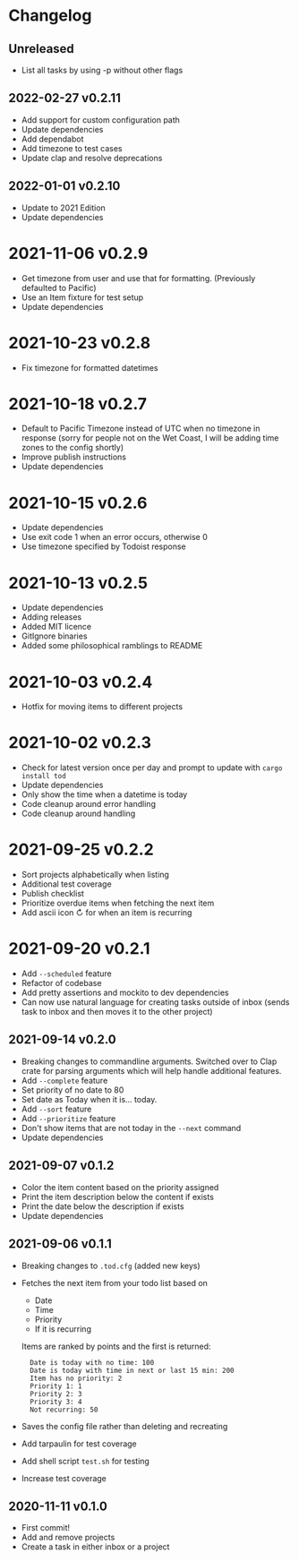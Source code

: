 # Changelog

## Unreleased

- List all tasks by using -p without other flags

## 2022-02-27 v0.2.11

- Add support for custom configuration path
- Update dependencies
- Add dependabot
- Add timezone to test cases
- Update clap and resolve deprecations

## 2022-01-01 v0.2.10

- Update to 2021 Edition
- Update dependencies

# 2021-11-06 v0.2.9

- Get timezone from user and use that for formatting. (Previously defaulted to Pacific)
- Use an Item fixture for test setup
- Update dependencies

# 2021-10-23 v0.2.8

- Fix timezone for formatted datetimes

# 2021-10-18 v0.2.7

- Default to Pacific Timezone instead of UTC when no timezone in response (sorry for people not on the Wet Coast, I will be adding time zones to the config shortly)
- Improve publish instructions
- Update dependencies

# 2021-10-15 v0.2.6

- Update dependencies
- Use exit code 1 when an error occurs, otherwise 0
- Use timezone specified by Todoist response

# 2021-10-13 v0.2.5

- Update dependencies
- Adding releases
- Added MIT licence
- GitIgnore binaries
- Added some philosophical ramblings to README

# 2021-10-03 v0.2.4

- Hotfix for moving items to different projects

# 2021-10-02 v0.2.3

- Check for latest version once per day and prompt to update with `cargo install tod`
- Update dependencies
- Only show the time when a datetime is today
- Code cleanup around error handling
- Code cleanup around handling

# 2021-09-25 v0.2.2

- Sort projects alphabetically when listing
- Additional test coverage
- Publish checklist
- Prioritize overdue items when fetching the next item
- Add ascii icon ↻ for when an item is recurring

# 2021-09-20 v0.2.1

- Add `--scheduled` feature
- Refactor of codebase
- Add pretty assertions and mockito to dev dependencies
- Can now use natural language for creating tasks outside of inbox (sends task to inbox and then moves it to the other project)

## 2021-09-14 v0.2.0

- Breaking changes to commandline arguments. Switched over to Clap crate for parsing arguments which will help handle additional features.
- Add `--complete` feature
- Set priority of no date to 80
- Set date as Today when it is... today.
- Add `--sort` feature
- Add `--prioritize` feature
- Don't show items that are not today in the `--next` command
- Update dependencies

## 2021-09-07 v0.1.2

- Color the item content based on the priority assigned
- Print the item description below the content if exists
- Print the date below the description if exists
- Update dependencies

## 2021-09-06 v0.1.1

- Breaking changes to `.tod.cfg` (added new keys)
- Fetches the next item from your todo list based on
  - Date
  - Time
  - Priority
  - If it is recurring
  
  Items are ranked by points and the first is returned:

  ```
    Date is today with no time: 100
    Date is today with time in next or last 15 min: 200
    Item has no priority: 2
    Priority 1: 1
    Priority 2: 3
    Priority 3: 4
    Not recurring: 50
  ```

- Saves the config file rather than deleting and recreating
- Add tarpaulin for test coverage
- Add shell script `test.sh` for testing
- Increase test coverage

## 2020-11-11 v0.1.0

- First commit!
- Add and remove projects
- Create a task in either inbox or a project
